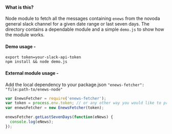 #### What is this?
Node module to fetch all the messages containing `enews` from the novoda general slack channel for a given date range or last seven days.
The directory contains a dependable module and a simple `demo.js` to show how the module works.

#### Demo usage -

```
export token=your-slack-api-token
npm install && node demo.js
```

#### External module usage -

Add the local dependency to your package.json
`"enews-fetcher": "file:path-to/enews-node"`

```javascript
var EnewsFetcher = require('enews-fetcher');
var token = process.env.token; // or any other way you would like to provide the slack api token
var enewsFetcher = new EnewsFetcher(token);

enewsFetcher.getLastSevenDays(function(eNews) {
  console.log(eNews);
});
```
